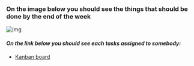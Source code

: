 ### **On the image below you should see the things that should be done by the end of the week**

![img](https://github.com/user-attachments/assets/92ac0af5-491b-46c8-b67f-14b02f55ac3e)

#### *On the link below you should see each tasks assigned to somebody:*
- [Kanban board](https://trello.com/b/AXOJeYCF/raincheck)
